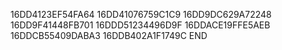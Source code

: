 16DD4123EF54FA64
16DD41076759C1C9
16DD9DC629A72248
16DD9F41448FB701
16DDD51234496D9F
16DDACE19FFE5AEB
16DDCB55409DABA3
16DDB402A1F1749C
END
